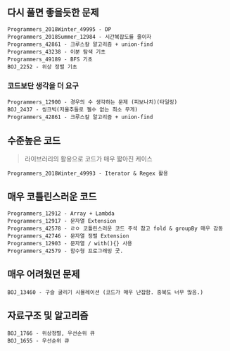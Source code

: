 ## 다시 풀면 좋을듯한 문제

```
Programmers_2018Winter_49995 - DP
Programmers_2018Summer_12984 - 시간복잡도를 줄이자
Programmers_42861 - 크루스칼 알고리즘 + union-find
Programmers_43238 - 이분 탐색 기초
Programmers_49189 - BFS 기초
BOJ_2252 - 위상 정렬 기초
```



### 코드보단 생각을 더 요구

```
Programmers_12900 - 경우의 수 생각하는 문제 (피보나치)(타일링)
BOJ_2437 - 씽크빅(저울추들로 젤수 없는 최소 무게)
Programmers_42861 - 크루스칼 알고리즘 + union-find
```



## 수준높은 코드

> 라이브러리의 활용으로 코드가 매우 짧아진 케이스

```
Programmers_2018Winter_49993 - Iterator & Regex 활용
```



## 매우 코틀린스러운 코드

``` 
Programmers_12912 - Array + Lambda
Programmers_12917 - 문자열 Extension
Programmers_42578 - ㄹㅇ 코틀린스러운 코드 주석 참고 fold & groupBy 매우 감동
Programmers_42746 - 문자열 정렬 Extension
Programmers_12903 - 문자열 / with(){} 사용
Programmers_42579 - 함수형 프로그래밍 굿.
```



## 매우 어려웠던 문제

```
BOJ_13460 - 구슬 굴리기 시뮬레이션 (코드가 매우 난잡함. 중복도 너무 많음.)
```



## 자료구조 및 알고리즘

```
BOJ_1766 - 위상정렬, 우선순위 큐
BOJ_1655 - 우선순위 큐
```


